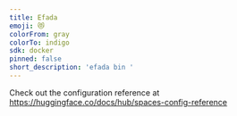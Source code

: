 ```yaml
---
title: Efada
emoji: 😻
colorFrom: gray
colorTo: indigo
sdk: docker
pinned: false
short_description: 'efada bin '
---
```


Check out the configuration reference at https://huggingface.co/docs/hub/spaces-config-reference
